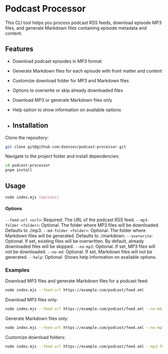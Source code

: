 # Podcast Processor

This CLI tool helps you process podcast RSS feeds, download episode MP3 files, and generate Markdown files containing episode metadata and content.

## Features

- Download podcast episodes in MP3 format
- Generate Markdown files for each episode with front matter and content
- Customize download folder for MP3 and Markdown files
- Options to overwrite or skip already downloaded files
- Download MP3 or generate Markdown files only
- Help option to show information on available options

- ## Installation

Clone the repository:
```bash
git clone git@github.com:dzenzes/podcast-processor.git
```

Navigate to the project folder and install dependencies:
```bash
cd podcast-processor
pnpm install
```
## Usage

```bash
node index.mjs [options]
```

#### Options
`--feed-url <url>`: Required. The URL of the podcast RSS feed.
`--mp3-folder <folder>`: Optional. The folder where MP3 files will be downloaded. Defaults to ./mp3.
`--md-folder <folder>`: Optional. The folder where Markdown files will be generated. Defaults to ./markdown.
`--overwrite`: Optional. If set, existing files will be overwritten. By default, already downloaded files will be skipped.
`--no-mp3`: Optional. If set, MP3 files will not be downloaded.
`--no-md`: Optional. If set, Markdown files will not be generated.
`--help`: Optional. Shows help information on available options.

### Examples
Download MP3 files and generate Markdown files for a podcast feed:
```bash
node index.mjs --feed-url https://example.com/podcast/feed.xml
```
Download MP3 files only:
```bash
node index.mjs --feed-url https://example.com/podcast/feed.xml --no-md
```
Generate Markdown files only:
```bash
node index.mjs --feed-url https://example.com/podcast/feed.xml --no-mp3
```
Customize download folders:
```bash
node index.mjs --feed-url https://example.com/podcast/feed.xml --mp3-folder ./downloads/mp3 --md-folder ./downloads/markdown
```

